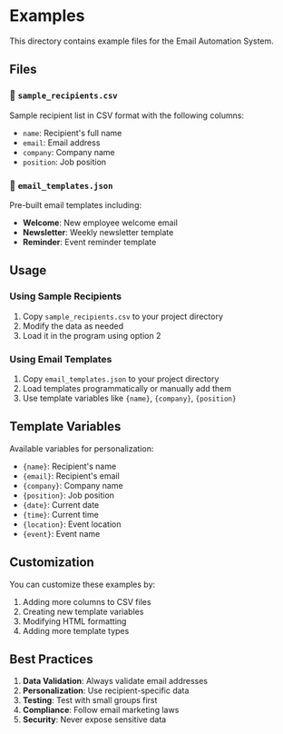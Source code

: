 # Examples

This directory contains example files for the Email Automation System.

## Files

### 📄 `sample_recipients.csv`
Sample recipient list in CSV format with the following columns:
- `name`: Recipient's full name
- `email`: Email address
- `company`: Company name
- `position`: Job position

### 📄 `email_templates.json`
Pre-built email templates including:
- **Welcome**: New employee welcome email
- **Newsletter**: Weekly newsletter template
- **Reminder**: Event reminder template

## Usage

### Using Sample Recipients
1. Copy `sample_recipients.csv` to your project directory
2. Modify the data as needed
3. Load it in the program using option 2

### Using Email Templates
1. Copy `email_templates.json` to your project directory
2. Load templates programmatically or manually add them
3. Use template variables like `{name}`, `{company}`, `{position}`

## Template Variables

Available variables for personalization:
- `{name}`: Recipient's name
- `{email}`: Recipient's email
- `{company}`: Company name
- `{position}`: Job position
- `{date}`: Current date
- `{time}`: Current time
- `{location}`: Event location
- `{event}`: Event name

## Customization

You can customize these examples by:
1. Adding more columns to CSV files
2. Creating new template variables
3. Modifying HTML formatting
4. Adding more template types

## Best Practices

1. **Data Validation**: Always validate email addresses
2. **Personalization**: Use recipient-specific data
3. **Testing**: Test with small groups first
4. **Compliance**: Follow email marketing laws
5. **Security**: Never expose sensitive data
